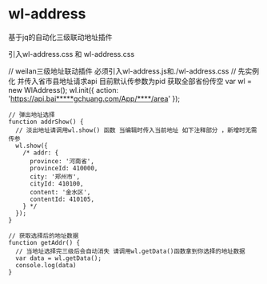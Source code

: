 # wl-address
基于jq的自动化三级联动地址插件

引入wl-address.css 和 wl-address.css

// weilan三级地址联动插件 必须引入wl-address.js和./wl-address.css
    // 先实例化 并传入省市县地址请求api 目前默认传参数为pid 获取全部省份传空
    var wl = new WlAddress();
    wl.init({
      action: 'https://api.bai*****gchuang.com/App/****/area'
    });

    // 弹出地址选择
    function addrShow() {
      // 淡出地址请调用wl.show() 函数 当编辑时传入当前地址 如下注释部分 ，新增时无需传参
      wl.show({
        /* addr: {
          province: '河南省',
          provinceId: 410000,
          city: '郑州市',
          cityId: 410100,
          content: '金水区',
          contentId: 410105,
        } */
      });
    }

    // 获取选择后的地址数据
    function getAddr() {
      // 当地址选择完三级后会自动消失 请调用wl.getData()函数拿到你选择的地址数据
      var data = wl.getData();
      console.log(data)
    }
